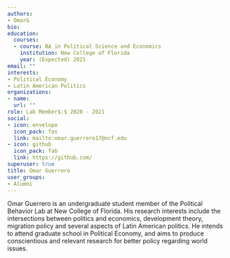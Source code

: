 ```yaml
---
authors:
- OmarG
bio: 
education:
  courses:
  - course: BA in Political Science and Economics
    institution: New College of Florida
    year: (Expected) 2021
email: ""
interests:
- Political Economy
- Latin American Politics
organizations:
- name: 
  url: ""
role: Lab Member$:$ 2020 - 2021
social:
- icon: envelope
  icon_pack: fas
  link: mailto:omar.guerrero17@ncf.edu
- icon: github
  icon_pack: fab
  link: https://github.com/
superuser: true
title: Omar Guerrero
user_groups:
- Alumni
---
```


Omar Guerrero is an undergraduate student member of the Political Behavior Lab at New College of Florida. His research interests include the intersections between politics and economics, development theory, migration policy and several aspects of Latin American politics. He intends to attend graduate school in Political Economy, and aims to produce conscientious and relevant research for better policy regarding world issues.



